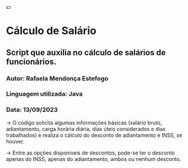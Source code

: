 💵<h1>Cálculo de Salário</h1>
<h2>Script que auxilia no cálculo de salários de funcionários.</h2>
<h3>Autor: Rafaela Mendonça Estefogo</h3>
<h3>Linguagem utilizada: Java</h3>
<h3>Data: 13/09/2023</h3>

<p> -> O código solicita algumas informações básicas (salário bruto, adiantamento, carga horária diária, dias úteis considerados e dias trabalhados) e realiza o cálculo do desconto de adiantamento e INSS, se houver.</p>

<p> -> Entre as opções disponíveis de descontos, pode-se ter o desconto apenas do INSS, apenas do adiantamento, ambos ou nenhum desconto.</p>
